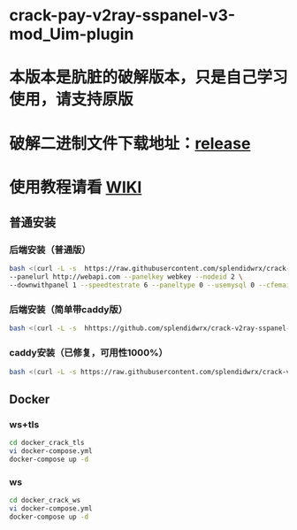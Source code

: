 # crack-pay-v2ray-sspanel-v3-mod_Uim-plugin

# 本版本是肮脏的破解版本，只是自己学习使用，请支持原版
# 破解二进制文件下载地址：[release](https://github.com/splendidwrx/crack-v2ray-sspanel-v3-mod_Uim-plugin/releases)

# 使用教程请看 [WIKI](https://github.com/splendidwrx/crack-v2ray-sspanel-v3-mod_Uim-plugin/wiki)

## 普通安装
### 后端安装（普通版）
``` bash
bash <(curl -L -s  https://raw.githubusercontent.com/splendidwrx/crack-v2ray-sspanel-v3-mod_Uim-plugin/master/install-release.sh) \
--panelurl http://webapi.com --panelkey webkey --nodeid 2 \
--downwithpanel 1 --speedtestrate 6 --paneltype 0 --usemysql 0 --cfemail mail --cfkey xxx
```
### 后端安装（简单带caddy版）
``` bash
bash <(curl -L -s  hhttps://github.com/splendidwrx/crack-v2ray-sspanel-v3-mod_Uim-plugin/blob/master/instal_release_caddy_easy.sh)
```
### caddy安装（已修复，可用性1000%）
``` bash
bash <(curl -L -s https://raw.githubusercontent.com/splendidwrx/crack-v2ray-sspanel-v3-mod_Uim-plugin/master/install_caddy.sh) node.com xxx@gmail.com fakeurl.com v2ray 10550
```

## Docker
### ws+tls
``` bash
cd docker_crack_tls
vi docker-compose.yml
docker-compose up -d
```
### ws
``` bash
cd docker_crack_ws
vi docker-compose.yml
docker-compose up -d
```

